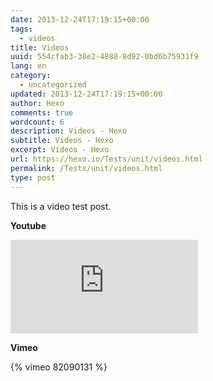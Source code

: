 ```yaml
---
date: 2013-12-24T17:19:15+00:00
tags:
  - videos
title: Videos
uuid: 554cfab3-38e2-4888-8d92-0bd6b75931f9
lang: en
category:
  - uncategorized
updated: 2013-12-24T17:19:15+00:00
author: Hexo
comments: true
wordcount: 6
description: Videos - Hexo
subtitle: Videos - Hexo
excerpt: Videos - Hexo
url: https://hexo.io/Tests/unit/videos.html
permalink: /Tests/unit/videos.html
type: post
---
```


This is a video test post.

**Youtube**

<div class="video-container">
  <iframe src="https://www.youtube.com/embed/TIbZDRXM-Tg" frameborder="0" allow="accelerometer; autoplay; encrypted-media; gyroscope; picture-in-picture" loading="lazy" allowfullscreen="true"></iframe>
</div>

**Vimeo**

{% vimeo 82090131 %}